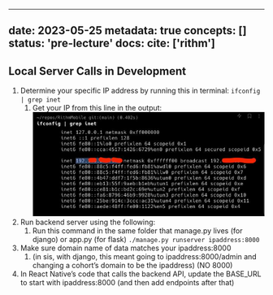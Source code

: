 
---
date: 2023-05-25
metadata: true
concepts: []
status: 'pre-lecture'
docs: 
cite: ['rithm']
---

## Local Server Calls in Development

1. Determine your specific IP address by running this in terminal:
   `ifconfig | grep inet`
	1. Get your IP from this line in the output:
	   ![](../assets/image/debugging-1685050214988.jpeg)
2. Run backend server using the following: 
	1. Run this command in the same folder that manage.py lives (for django) or app.py (for flask)
	   `./manage.py runserver ipaddress:8000`
3. Make sure domain name of data matches your ipaddress:8000
	1. (in sis, with django, this meant going to ipaddress:8000/admin and changing a cohort’s domain to be the ipaddress) (NO 8000)
4. In React Native’s code that calls the backend API, update the BASE_URL to start with ipaddress:8000 (and then add endpoints after that)
   